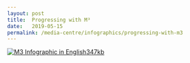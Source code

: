 ```yaml
---
layout: post
title:  Progressing with M³
date:   2019-05-15
permalink: /media-centre/infographics/progressing-with-m3
---
```


<a href="/images/PDF/M³_English_Infographic_347KB.pdf" class="project-link no-pdf-icon" target="_blank">
  <img src="/images/m3-infographic-eng-thumb.jpg" alt="M3 Infographic in English">347kb
</a>

